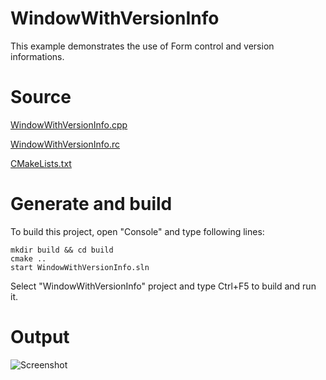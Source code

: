 # WindowWithVersionInfo

This example demonstrates the use of Form control and version informations.

# Source

[WindowWithVersionInfo.cpp](WindowWithVersionInfo.cpp)

[WindowWithVersionInfo.rc](WindowWithVersionInfo.rc)

[CMakeLists.txt](CMakeLists.txt)

# Generate and build

To build this project, open "Console" and type following lines:

``` shell
mkdir build && cd build
cmake .. 
start WindowWithVersionInfo.sln
```

Select "WindowWithVersionInfo" project and type Ctrl+F5 to build and run it.

# Output

![Screenshot](../../../../docs/Pictures/WindowWithVersionInfo.png)

